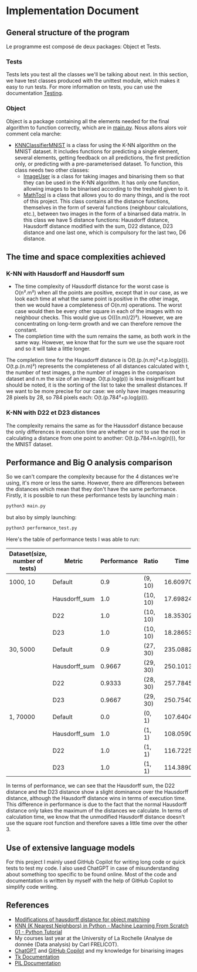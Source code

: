 # Implementation Document

## General structure of the program

Le programme est composé de deux packages: Object et Tests. 

### Tests
Tests lets you test all the classes we'll be talking about next. In this section, we have test classes produced with the unittest module, which makes it easy to run tests. For more information on tests, you can use the documentation [Testing](https://github.com/mathisdesaulty/MathisDESAULTY/blob/314fcff79ede4a74cac797ddd7f575dbe885dae6/Documentation/Testing.md#L1).

### Object

Object is a package containing all the elements needed for the final algorithm to function correctly, which are in [main.py](https://github.com/mathisdesaulty/MathisDESAULTY/blob/314fcff79ede4a74cac797ddd7f575dbe885dae6/main.py#L5). Nous allons alors voir comment cela marche:

- [KNNClassifierMNIST](https://github.com/mathisdesaulty/MathisDESAULTY/blob/314fcff79ede4a74cac797ddd7f575dbe885dae6/Object/k_nn_mnist.py#L10) is a class for using the K-NN algorithm on the MNIST dataset. It includes functions for predicting a single element, several elements, getting feedback on all predictions, the first prediction only, or predicting with a pre-parameterised dataset. To function, this class needs two other classes:
    - [ImageUser](https://github.com/mathisdesaulty/MathisDESAULTY/blob/314fcff79ede4a74cac797ddd7f575dbe885dae6/Object/image_user.py#L10) is a class for taking images and binarising them so that they can be used in the K-NN algorithm. It has only one function, allowing images to be binarised according to the treshold given to it.
    - [MathTool](https://github.com/mathisdesaulty/MathisDESAULTY/blob/314fcff79ede4a74cac797ddd7f575dbe885dae6/Object/math_tool.py#L6) is a class that allows you to do many things, and is the root of this project. This class contains all the distance functions, themselves in the form of several functions (neighbour calculations, etc.), between two images in the form of a binarised data matrix. In this class we have 5 distance functions: Hausdorff distance, Hausdorff distance modified with the sum, D22 distance, D23 distance and one last one, which is compulsory for the last two, D6 distance.


## The time and space complexities achieved

### K-NN with Hausdorff and Hausdorff sum

- The time complexity of Hausdorff distance for the worst case is O(n².m²) when all the points are positive, except that in our case, as we look each time at what the same point is positive in the other image, then we would have a completeness of O(n.m) operations. The worst case would then be every other square in each of the images with no neighbour checks. This would give us O(((n.m)/2)²). However, we are concentrating on long-term growth and we can therefore remove the constant.
- The completion time with the sum remains the same, as both work in the same way. However, we know that for the sum we use the square root and so it will take a little longer.

The completion time for the Hausdorff distance is O(t.(p.(n.m)²+t.p.log(p))). O(t.p.(n.m)²) represents the completeness of all distances calculated with t, the number of test images, p the number of images in the comparison dataset and n.m the size of an image. O(t.p.log(p)) is less insignificant but should be noted, it is the sorting of the list to take the smallest distances. If we want to be more precise for our case: we only have images measuring 28 pixels by 28, so 784 pixels each: 
O(t.(p.784²+p.log(p))).

### K-NN with D22 et D23 distances

The complexity remains the same as for the Haussdorf distance because the only differences in execution time are whether or not to use the root in calculating a distance from one point to another:
O(t.(p.784+n.log(n))), for the MNIST dataset.

## Performance and Big O analysis comparison

So we can't compare the complexity because for the 4 distances we're using, it's more or less the same. However, there are differences between the distances which mean that they don't have the same performance.
Firstly, it is possible to run these performance tests by launching main :

```bash
python3 main.py
```

but also by simply launching:

```bash
python3 performance_test.py
```

Here's the table of performance tests I was able to run:

| Dataset(size, number of tests) | Metric         | Performance | Ratio    | Time (seconds)       |
|-------------------------------|----------------|-------------|----------|----------------------|
| 1000, 10                       | Default        | 0.9         | (9, 10)  | 16.60970664024353     |
|                               | Hausdorff_sum  | 1.0         | (10, 10) | 17.698243618011475    |
|                               | D22            | 1.0         | (10, 10) | 18.353026866912842    |
|                               | D23            | 1.0         | (10, 10) | 18.28653311729431     |
| 30, 5000                       | Default        | 0.9         | (27, 30) | 235.08828711509705    |
|                               | Hausdorff_sum  | 0.9667      | (29, 30) | 250.10133838653564    |
|                               | D22            | 0.9333      | (28, 30) | 257.7845547199249     |
|                               | D23            | 0.9667      | (29, 30) | 250.75405430793762    |
| 1, 70000                       | Default        | 0.0         | (0, 1)   | 107.64047741889954    |
|                               | Hausdorff_sum  | 1.0         | (1, 1)   | 108.0590009689331     |
|                               | D22            | 1.0         | (1, 1)   | 116.72253632545471    |
|                               | D23            | 1.0         | (1, 1)   | 114.389075756073      |

In terms of performance, we can see that the Hausdorff sum, the D22 distance and the D23 distance show a slight dominance over the Hausdorff distance, although the Hausdorff distance wins in terms of execution time. This difference in performance is due to the fact that the normal Hausdorff distance only takes the maximum of the distances we calculate. In terms of calculation time, we know that the unmodified Hausdorff distance doesn't use the square root function and therefore saves a little time over the other 3.

## Use of extensive language models

For this project I mainly used GitHub Copilot for writing long code or quick tests to test my code. I also used ChatGPT in case of misunderstanding about something too specific to be found online. 
Most of the code and documentation is written by myself with the help of GitHub Copilot to simplify code writing.

## References 

- [Modifications of hausdorff distance for object matching](https://www.researchgate.net/publication/290011464_Modifications_of_hausdorff_distance_for_object_matching)
- [KNN (K Nearest Neighbors) in Python - Machine Learning From Scratch 01 - Python Tutorial](https://www.youtube.com/watch?v=ngLyX54e1LU)
- My courses last year at the University of La Rochelle (Analyse de donnée (Data analysis) by Carl FRELICOT).
- [ChatGPT](https://chatgpt.com/) and [GitHub Copilot](https://github.com/features/copilot) and my knowledge for binarising images 
- [Tk Documentation](https://docs.python.org/3/library/tk.html)
- [PIL Documentation](https://pillow.readthedocs.io/en/stable/)
